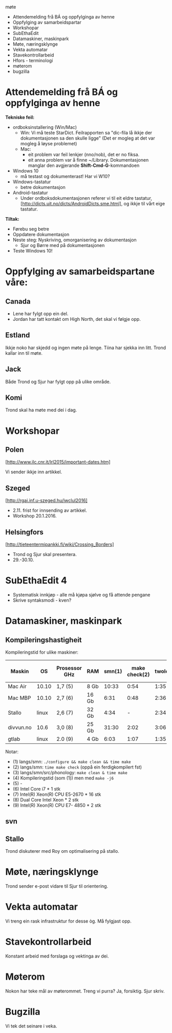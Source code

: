 møte

* Attendemelding frå BÁ og oppfylginga av henne
* Oppfylging av samarbeidspartar
* Workshopar
* SubEthaEdit
* Datamaskiner, maskinpark
* Møte, næringsklynge
* Vekta automatar
* Stavekontrollarbeid
* Hfors - terminologi
* møterom
* bugzilla

#  Attendemelding frå BÁ og oppfylginga av henne

**Tekniske feil:**

* ordboksinstallering (Win/Mac)
    - Win: Vi må teste StarDict. Feilrapporten sa 
  "dic-fila lå ikkje der dokumentasjonen sa den skulle ligge"
  (Det er mogleg at det var mogleg å løyse problemet)
    - Mac:
        - eit problem var feil lenkjer (nno/nob), det er no fiksa.
        - eit anna problem var å finne ~/Library. Dokumentasjonen manglar den
    avgjerande **Shift-Cmd-G**-kommandoen
* Windows 10
    - må testast og dokumenterast! Har vi W10?
* Windows-tastatur
    - betre dokumentasjon
* Android-tastatur
    - Under ordboksdokumentasjonen referer vi til eit eldre tastatur,
   [http://dicts.uit.no/dicts/AndroidDicts.sme.html], og ikkje
   til vårt eige tastatur.

**Tiltak:**

* Førebu seg betre
* Oppdatere dokumentasjon
* Neste steg: Nyskriving, omorganisering av dokumentasjon
    - Sjur og Børre med på dokumentasjonen
* Teste Windows 10!

#  Oppfylging av samarbeidspartane våre:

##  Canada

* Lene har fylgt opp ein del.
* Jordan har tatt kontakt om High North, det skal vi følgje opp.

##  Estland

Ikkje noko har skjedd og ingen møte på lenge. Tiina har sjekka inn litt.
Trond kallar inn til møte.

##  Jack

Både Trond og Sjur har fylgt opp på ulike område.

##  Komi

Trond skal ha møte med dei i dag.

#  Workshopar

## Polen

[http://www.ilc.cnr.it/lrl2015/important-dates.htm]

Vi sender ikkje inn artikkel.

## Szeged

[http://rgai.inf.u-szeged.hu/iwclul2016]

* 2.11. frist for innsending av artikkel. 
* Workshop 20.1.2016.

## Helsingfors

[http://tieteentermipankki.fi/wiki/Crossing_Borders]

* Trond og Sjur skal presentera.
* 29.-30.10.

#  SubEthaEdit 4

* Systematisk innkjøp - alle må kjøpa sjølve og få attende pengane
* Skrive syntaksmodi - kven?

#  Datamaskiner, maskinpark

##  Kompileringshastigheit

Kompileringstid for ulike maskiner:

|   Maskin  | OS   | Prosessor GHz|  RAM | smn(1)| make check(2)| twolc(3)| smn -j6 (4)
| --- | --- | --- | --- | --- | --- | --- | --- 
|  Mac Air   | 10.10 |  1,7 (5)      |  8 Gb |  10:33 |         0:54  |     1:35 | -
|  Mac MBP   | 10.10 |  2,7 (6)      | 16 Gb |   6:31 |         0:48  |     2:36 | 6:06
|  Stallo    | linux |  2,6 (7)      | 32 Gb |   4:34 |         -     |     2:34 | 4.17
|  divvun.no | 10.6  |  3,0 (8)      | 25 Gb |  31:30 |         2:02  |     3:06 | -
|  gtlab     | linux |  2.0 (9)      |  4 Gb |   6:03 |         1:07  |     1:35 | -

Notar:
* (1) langs/smn: `./configure && make clean && time make`
* (2) langs/smn: `time make check` (oppå ein ferdigkompilert fst)
* (3) langs/smn/src/phonology: `make clean & time make`
* (4) Kompileringstid (som (1)) men med `make -j6`
* (5) -
* (6) Intel Core i7 * 1 stk
* (7) Intel(R) Xeon(R) CPU E5-2670 * 16 stk
* (8) Dual Core Intel Xeon * 2 stk
* (9) Intel(R) Xeon(R) CPU E7- 4850 * 2 stk

##  svn

## Stallo

Trond diskuterer med Roy om optimalisering på stallo.

#  Møte, næringsklynge

Trond sender e-post vidare til Sjur til orientering.

#  Vekta automatar

Vi treng ein rask infrastruktur for desse òg. Må fylgjast opp.

#  Stavekontrollarbeid

Konstant arbeid med forslaga og vektinga av dei.

#  Møterom

Nokon har teke mål av møterommet. Treng vi purra? Ja, forsiktig. Sjur skriv.

# Bugzilla

Vi tek det seinare i veka.
